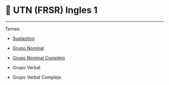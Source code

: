 # :book: UTN (FRSR) Ingles 1

---

Temas:

- [Sustantivo](https://github.com/eugenia1984/UTN-FRSR-Ingles1/tree/main/sustantivo)

- [Grupo Nominal](https://github.com/eugenia1984/UTN-FRSR-Ingles1/tree/main/grupo_nominal)

- [Grupo Nominal Complejo](https://github.com/eugenia1984/UTN-FRSR-Ingles1/tree/main/grupo_nominal_complejo)

- Grupo Verbal

- Grupo Verbal Complejo
